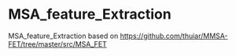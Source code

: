 # MSA_feature_Extraction
MSA_feature_Extraction based on https://github.com/thuiar/MMSA-FET/tree/master/src/MSA_FET
